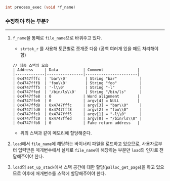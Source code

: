 ```c
int process_exec (void *f_name)
```

### 수정해야 하는 부분?
---
1. `f_name`을 통째로 `file_name`으로 바꿔주고 있다.
    
    - `strtok_r` 를 사용해 토큰별로 쪼개준 다음 (공백 여러개 있을 때도 처리해야 함)
    
    ```
    // 최종 스택의 모습
    | Address     | Data           | Comment               |
    |-------------|----------------|-----------------------|
    | 0x4747fffc  | 'bar\\0'        | String "bar"          |
    | 0x4747fff8  | 'foo\\0'        | String "foo"          |
    | 0x4747fff5  | '-l\\0'         | String "-l"           |
    | 0x4747ffed  | '/bin/ls\\0'    | String "/bin/ls"      |
    | 0x4747ffe8  | 0              | Word alignment        |
    | 0x4747ffe0  | 0              | argv[4] = NULL        |
    | 0x4747ffd8  | 0x4747fffc     | argv[3] = "bar\\0"     |
    | 0x4747ffd0  | 0x4747fff8     | argv[2] = "foo\\0"     |
    | 0x4747ffc8  | 0x4747fff5     | argv[1] = "-l\\0"      |
    | 0x4747ffc0  | 0x4747ffed     | argv[0] = "/bin/ls\\0" |
    | 0x4747ffb8  | 0              | Fake return address   |
    ```
    
    - 위의 스택과 같이 메모리에 할당해준다.
    
2. `load`에서 `file_name`에 해당하는 바이너리 파일을 로드하고 있으므로, 사용자로부터 입력받은 매개변수에서 실제로 `file_name`에 해당하는 부분만 `load`의 인자로 전달해주어야 한다.
    
3. `load`의 `set_up_stack`에서 스택 공간에 대한 할당(`palloc_get_page`)을 하고 있으므로 이후에 매개변수를 스택에 할당해주어야 한다.